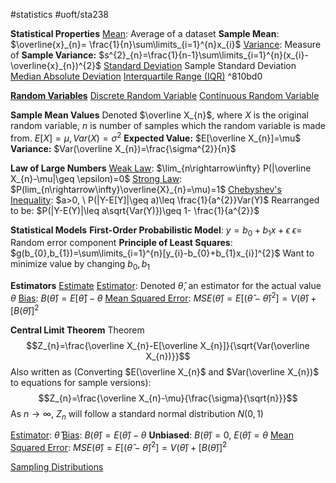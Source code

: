 #statistics #uoft/sta238 

**Statistical Properties**
	  [Mean](Mean.md): Average of a dataset
		  **Sample Mean**: $\overline{x}_{n}= \frac{1}{n}\sum\limits_{i=1}^{n}x_{i}$
	  [Variance](../STA237%20Notes/Variance.md): Measure of 
		  **Sample Variance:**  $s^{2}_{n}=\frac{1}{n-1}\sum\limits_{i=1}^{n}(x_{i}-\overline{x}_{n})^{2}$
	  [Standard Deviation](../STA237%20Notes/Standard%20Deviation.md)
		  Sample Standard Deviation
	  [Median Absolute Deviation](Median%20Absolute%20Deviation.md)
	  [Interquartile Range (IQR)](Interquartile%20Range%20(IQR)) ^810bd0

**[Random Variables](Random%20Variable.md)**
	[Discrete Random Variable](../STA237%20Notes/Discrete%20Random%20Variable.md)
	[Continuous Random Variable](../STA237%20Notes/Continuous%20Random%20Variable.md)

**Sample Mean Values**
	Denoted $\overline X_{n}$, where $X$ is the original random variable, $n$ is number of samples which the random variable is made from. $E[X]=\mu, Var(X)=\sigma^{2}$ 
	**Expected Value:** $E[\overline X_{n}]=\mu$
	**Variance:** $Var(\overline X_{n})=\frac{\sigma^{2}}{n}$

**Law of Large Numbers**
	[Weak Law](Law%20of%20Large%20Numbers.md):  $\lim_{n\rightarrow\infty} P(|\overline X_{n}-\mu|\geq \epsilon)=0$ 
	[Strong Law](Law%20of%20Large%20Numbers.md): $P(lim_{n\rightarrow\infty}\overline{X}_{n}=\mu)=1$
	[Chebyshev's Inequality](Chebyshev's%20Inequality.md): $a>0, \ P(|Y-E[Y]|\geq a)\leq \frac{1}{a^{2}}Var(Y)$
		Rearranged to be: $P(|Y-E(Y)|\leq a\sqrt{Var(Y)})\geq 1- \frac{1}{a^{2}}$

**Statistical Models**
	**First-Order Probabilistic Model**: $y=b_{0}+b_{1}x+\epsilon$
		$\epsilon=$ Random error component
	**Principle of Least Squares**: $g(b_{0},b_{1})=\sum\limits_{i=1}^{n}[y_{i}-b_{0}+b_{1}x_{i}]^{2}$
		Want to minimize value by changing $b_{0}, b_{1}$


**Estimators**
	[Estimate](Estimate.md)
	[Estimator](Estimator.md): Denoted $\hat \theta$, an estimator for the actual value $\theta$
	[Bias](Bias.md): $B(\hat \theta)=E[\hat \theta]-\theta$
	[Mean Squared Error](Mean%20Squared%20Error.md): $MSE(\hat \theta)=E[(\hat \theta- \hat \theta)^{2}]=V(\hat \theta)+[B(\hat \theta)]^{2}$

**Central Limit Theorem**
	Theorem$$Z_{n}=\frac{\overline X_{n}-E[\overline X_{n}]}{\sqrt{Var(\overline X_{n})}}$$
	Also written as (Converting $E(\overline X_{n}$ and $Var(\overline X_{n})$ to equations for sample versions): $$Z_{n}=\frac{\overline X_{n}-\mu}{\frac{\sigma}{\sqrt{n}}}$$
	As $n\rightarrow \infty$, $Z_{n}$ will follow a standard normal distribution  $N(0,1)$

[Estimator](Estimator.md): $\hat \theta$
	[Bias](Bias.md): $B(\hat \theta)=E(\hat \theta)-\theta$
	**Unbiased**: $B(\hat \theta)=0$, $E(\hat \theta)= \theta$
	[Mean Squared Error](Mean%20Squared%20Error.md): $MSE(\hat \theta)=E[(\hat \theta- \hat \theta)^{2}]=V(\hat \theta)+[B(\hat \theta)]^{2}$

[Sampling Distributions](Sampling%20Distribution.md)


